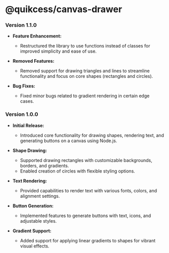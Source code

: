 # @quikcess/canvas-drawer

### Version 1.1.0

- **Feature Enhancement:**
  - Restructured the library to use functions instead of classes for improved simplicity and ease of use.
  
- **Removed Features:**
  - Removed support for drawing triangles and lines to streamline functionality and focus on core shapes (rectangles and circles).

- **Bug Fixes:**
  - Fixed minor bugs related to gradient rendering in certain edge cases.

### Version 1.0.0

- **Initial Release:**
  - Introduced core functionality for drawing shapes, rendering text, and generating buttons on a canvas using Node.js.
  
- **Shape Drawing:**
  - Supported drawing rectangles with customizable backgrounds, borders, and gradients.
  - Enabled creation of circles with flexible styling options.

- **Text Rendering:**
  - Provided capabilities to render text with various fonts, colors, and alignment settings.

- **Button Generation:**
  - Implemented features to generate buttons with text, icons, and adjustable styles.

- **Gradient Support:**
  - Added support for applying linear gradients to shapes for vibrant visual effects.